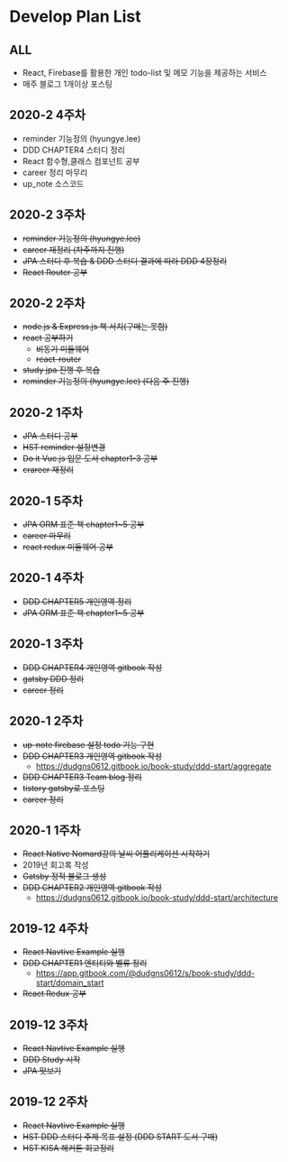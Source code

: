 # Develop Plan List

## ALL
- React, Firebase를 활용한 개인 todo-list 및 메모 기능을 제공하는 서비스
- 매주 블로그 1개이상 포스팅

## 2020-2 4주차
- reminder 기능정의 (hyungye.lee)
- DDD CHAPTER4 스터디 정리
- React 함수형,클래스 컴포넌트 공부
- career 정리 마무리
- up_note 소스코드 


## 2020-2 3주차
- ~~reminder 기능정의 (hyungye.lee)~~
- ~~career 재정리 (차주까지 진행)~~ 
- ~~JPA 스터디 후 복습 & DDD 스터디 결과에 따라 DDD 4장정리~~
- ~~React Router 공부~~

## 2020-2 2주차
- ~~node.js & Express.js 책 서치(구매는 못함)~~
- ~~react 공부하기~~
  - ~~비동기 미들웨어~~
  - ~~react-router~~
- ~~study jpa 진행 후 복습~~
- ~~reminder 기능정의 (hyungye.lee) (다음 주 진행)~~

## 2020-2 1주차
- ~~JPA 스터디 공부~~
- ~~HST reminder 설정변경~~
- ~~Do it Vue.js 입문 도서 chapter1-3 공부~~
- ~~crareer 재정리~~

## 2020-1 5주차
- ~~JPA ORM 표준 책 chapter1~5 공부~~
- ~~career 마무리~~
- ~~react redux 미들웨어 공부~~

## 2020-1 4주차
- ~~DDD CHAPTER5 개인영역 정리~~
- ~~JPA ORM 표준 책 chapter1~5 공부~~

## 2020-1 3주차 
- ~~DDD CHAPTER4 개인영역 gitbook 작성~~
- ~~gatsby DDD 정리~~
- ~~career 정리~~

## 2020-1 2주차
- ~~up-note firebase 설정 todo 기능 구현~~
- ~~DDD CHAPTER3 개인영역 gitbook 작성~~
  - https://dudgns0612.gitbook.io/book-study/ddd-start/aggregate
- ~~DDD CHAPTER3 Team blog 정리~~
- ~~tistory gatsby로 포스팅~~
- ~~career 정리~~

## 2020-1 1주차
- ~~React Native Nomard강의 날씨 어플리케이션 시작하기~~
- 2019년 회고록 작성
- ~~Gatsby 정적 블로그 생성~~
- ~~DDD CHAPTER2 개인영역 gitbook 작성~~
  - https://dudgns0612.gitbook.io/book-study/ddd-start/architecture

## 2019-12 4주차
- ~~React Navtive Example 실행~~
- ~~DDD CHAPTER1 엔티티와 벨류 정리~~
  - https://app.gitbook.com/@dudgns0612/s/book-study/ddd-start/domain_start
- ~~React Redux 공부~~

## 2019-12 3주차
- ~~React Navtive Example 실행~~
- ~~DDD Study 시작~~
- ~~JPA 맛보기~~

## 2019-12 2주차
- ~~React Navtive Example 실행~~
- ~~HST DDD 스터디 주제 목표 설정 (DDD START 도서 구매)~~
- ~~HST KISA 해커톤 회고정리~~

